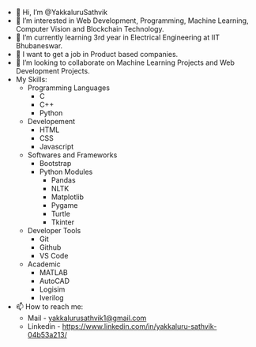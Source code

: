 - 👋 Hi, I’m @YakkaluruSathvik
- 👀 I’m interested in Web Development, Programming, Machine Learning, Computer Vision and Blockchain Technology.
- 🌱 I’m currently learning 3rd year in Electrical Engineering at IIT Bhubaneswar.
- 💞️ I want to get a job in Product based companies. 
- 💞️ I’m looking to collaborate on Machine Learning Projects and Web Development Projects.
-  My Skills:
    - Programming Languages
      - C 
      - C++
      - Python
    - Developement 
      - HTML
      - CSS
      - Javascript
    - Softwares and Frameworks
      - Bootstrap
      - Python Modules
        - Pandas
        - NLTK
        - Matplotlib
        - Pygame
        - Turtle
        - Tkinter
    - Developer Tools
      - Git
      - Github
      - VS Code
    - Academic
      - MATLAB
      - AutoCAD
      - Logisim
      - Iverilog
- 📫 How to reach me: 
  - Mail - yakkalurusathvik1@gmail.com
  - Linkedin - https://www.linkedin.com/in/yakkaluru-sathvik-04b53a213/

<!---
YakkaluruSathvik/YakkaluruSathvik is a ✨ special ✨ repository because its `README.md` (this file) appears on your GitHub profile.
You can click the Preview link to take a look at your changes.
--->
